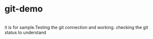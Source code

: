 # git-demo
<br>
it is for sample.Testing the git connection and working.
checking the git status to understand